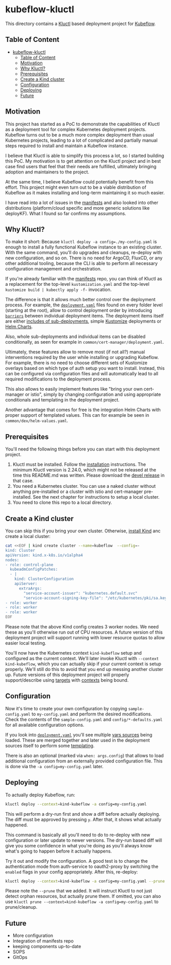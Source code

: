 # kubeflow-kluctl

This directory contains a [Kluctl](https://kluctl.io) based deployment project for [Kubeflow](https://www.kubeflow.org/).


## Table of Content

<!-- TOC -->
* [kubeflow-kluctl](#kubeflow-kluctl)
  * [Table of Content](#table-of-content)
  * [Motivation](#motivation)
  * [Why Kluctl?](#why-kluctl)
  * [Prerequisites](#prerequisites)
  * [Create a Kind cluster](#create-a-kind-cluster)
  * [Configuration](#configuration)
  * [Deploying](#deploying)
  * [Future](#future)
<!-- TOC -->

## Motivation

This project has started as a PoC to demonstrate the capabilities of Kluctl as a deployment tool for complex Kubernetes
deployment projects. Kubeflow turns out to be a much more complex deployment than usual Kubernetes projects, leading to a lot
of complicated and partially manual steps required to install and maintain a Kubeflow instance.

I believe that Kluctl is able to simplify this process a lot, so I started building this PoC. My motivation is to
get attention on the Kluctl project and in best case find users that feel that their needs are fulfilled, ultimately
bringing adoption and maintainers to the project.

At the same time, I believe Kubeflow could potentially benefit from this effort. This project might even turn out to be
a viable distribution of Kubeflow as it makes installing and long-term maintaining it so much easier.

I have read into a lot of issues in the [manifests](https://github.com/kubeflow/manifests) and also looked into other
distributions (platform/cloud specific and more generic solutions like deployKF). What I found so far confirms my
assumptions.

## Why Kluctl?

To make it short: Because `kluctl deploy -a config=./my-config.yaml` is enough to install a fully functional Kubeflow
instance to an existing cluster. With the same command, you'll do upgrades and cleanups, re-deploy with new
configuration, and so on. There is no need for ArgoCD, FluxCD, or any other additional tooling, because the CLI is able
to perform all necessary configuration management and orchestration.

If you're already familiar with the [manifests](https://github.com/kubeflow/manifests) repo, you can think of Kluctl as a
replacement for the top-level `kustomization.yaml` and the top-level `kustomize build | kubectly apply -f-` invocation.

The difference is that it allows much better control over the deployment process. For example, the
[`deployment.yaml`](https://kluctl.io/docs/kluctl/deployments/deployment-yml/) files found on every folder level
(starting at the root), allow to control deployment order by introducing [`barriers`](https://kluctl.io/docs/kluctl/deployments/deployment-yml/#barriers)
between individual deployment items. The deployment items itself are either
[includes of sub-deployments](https://kluctl.io/docs/kluctl/deployments/deployment-yml/#includes), simple
[Kustomize](https://kluctl.io/docs/kluctl/deployments/deployment-yml/#kustomize-deployments) deployments or
[Helm Charts](https://kluctl.io/docs/kluctl/deployments/helm/).

Also, whole sub-deployments and individual items can be disabled conditionally, as seen for example in `common/cert-manager/deployment.yaml`.

Ultimately, these features allow to remove most (if not all?) manual interventions required by the user while installing
or upgrading Kubeflow. For example, there is no need to choose different sets of Kustomize overlays based on which type
of auth setup you want to install. Instead, this can be configured via configuration files and will automatically lead
to all required modifications to the deployment process.

This also allows to easily implement features like "bring your own cert-manager or istio", simply by changing
configuration and using appropriate conditionals and templating in the deployment project.

Another advantage that comes for free is the integration Helm Charts with proper support of templated values. This can
for example be seen in `common/dex/helm-values.yaml`. 

## Prerequisites

You'll need the following things before you can start with this deployment project.

1. Kluctl must be installed. Follow the [installation](https://kluctl.io/docs/kluctl/installation/) instructions.
   The minimum Kluctl version is 2.24.0, which might not be released at the time this README.md was written.
   Please download the [devel release](https://github.com/kluctl/kluctl/releases/tag/devel) in that case.
2. You need a Kubernetes cluster. You can use a naked cluster without anything pre-installed or a cluster with istio and cert-manager pre-installed. See the next chapter for instructions to setup a local cluster.
3. You need to clone this repo to a local directory.

## Create a Kind cluster

You can skip this if you bring your own cluster. Otherwise, [install Kind](https://kind.sigs.k8s.io/docs/user/quick-start/#installation)
anc create a local cluster:

```sh
cat <<EOF | kind create cluster --name=kubeflow  --config=-
kind: Cluster
apiVersion: kind.x-k8s.io/v1alpha4
nodes:
- role: control-plane
  kubeadmConfigPatches:
  - |
    kind: ClusterConfiguration
    apiServer:
      extraArgs:
        "service-account-issuer": "kubernetes.default.svc"
        "service-account-signing-key-file": "/etc/kubernetes/pki/sa.key"
- role: worker
- role: worker
- role: worker
EOF
```

Please note that the above Kind config creates 3 worker nodes. We need these as you'll otherwise run out of CPU resources.
A future version of this deployment project will support running with lower resource quotas to allow easier local testing.

You'll now have the Kubernetes context `kind-kubeflow` setup and configured as the current context. We'll later invoke
Kluctl with `--context kind-kubeflow`, which you can actually skip if your current context is setup properly. We'll still
do this to avoid that you end up messing another cluster up. Future versions of this deployment project will properly
support/describe using [targets](https://kluctl.io/docs/kluctl/kluctl-project/targets/) with [contexts](https://kluctl.io/docs/kluctl/kluctl-project/targets/#context)
being bound.

## Configuration

Now it's time to create your own configuration by copying `sample-config.yaml` to `my-config.yaml` and perform
the desired modifications. Check the contents of the `sample-config.yaml` and `config/*-defaults.yaml` for all available
configuration options.

If you look into [`deployment.yaml`](./deployment.yaml) you'll see multiple
[vars sources](https://kluctl.io/docs/kluctl/templating/variable-sources/#file) being loaded. These are merged together
and later used in the deployment sources itself to perform some [templating](https://kluctl.io/docs/kluctl/templating/).

There is also an optional (marked via `when: args.config`) that allows to load additional configuration from an externally
provided configuration file. This is done via the `-a config=my-config.yaml` later.

## Deploying

To actually deploy Kubeflow, run:

```sh
kluctl deploy --context=kind-kubeflow -a config=my-config.yaml
```

This will perform a dry-run first and show a diff before actually deploying. The diff must be approved by pressing `y`.
After that, it shows what actually happened.

This command is basically all you'll need to do to re-deploy with new configuration or later update to newer versions.
The dry-run based diff will give you some confidence in what you're doing as you'll always know what's going to happen
before it actually happens.

Try it out and modify the configuration. A good test is to change the authentication mode from auth-service to
oauth2-proxy by switching the `enabled` flags in your config appropriately. After this, re-deploy:

```sh
kluctl deploy --context=kind-kubeflow -a config=my-config.yaml --prune
```

Please note the `--prune` that we added. It will instruct Kluctl to not just detect orphan resources, but actually prune
them. If omitted, you can also use `kluctl prune --context=kind-kubeflow -a config=my-config.yaml` to prune/cleanup.

## Future

- More configuration
- Integration of manifests repo
- keeping components up-to-date
- SOPS
- GitOps
